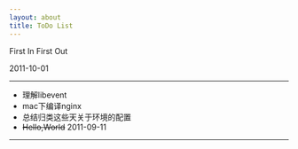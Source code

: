 ```yaml
---
layout: about
title: ToDo List
---
```

First In First Out  

2011-10-01
***
* 理解libevent
* mac下编译nginx
* 总结归类这些天关于环境的配置
* <strike>Hello,World</strike>
2011-09-11
***